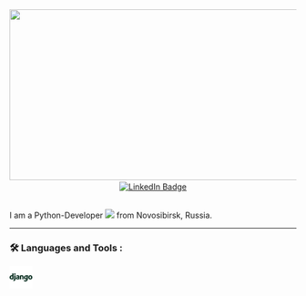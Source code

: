 <div align="center">
  <img src="https://media.giphy.com/media/dWesBcTLavkZuG35MI/giphy.gif" width="600" height="300"/>
</div>

<div id="badges" align="center">
  <a href="https://www.linkedin.com/in/igor-evsyukov-722059a0/">
    <img src="https://img.shields.io/badge/LinkedIn-blue?style=for-the-badge&logo=linkedin&logoColor=white" alt="LinkedIn Badge"/>
  </a>
</div>
<div align="center">
  <img src="https://komarev.com/ghpvc/?username=BornNSK&style=flat-square&color=blue" alt=""/>
</div>

I am a Python-Developer <img src="https://media.giphy.com/media/WUlplcMpOCEmTGBtBW/giphy.gif" width="30"> from Novosibirsk, Russia.

---

### :hammer_and_wrench: Languages and Tools :
<div>
  <img src="https://github.com/devicons/devicon/blob/master/icons/django//django-plain-wordmark.svg" title="django" alt="django" width="40" height="40"/>&nbsp;

</div>
